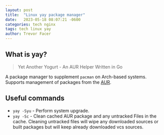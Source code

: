 ```yaml
---
layout: post
title:  "Linux yay package manager"
date:   2023-05-18 08:07:21 -0600
categories: tech nginx
tags: tech linux yay
author: Trevor Facer
---
```


## What is yay?

> Yet Another Yogurt - An AUR Helper Written in Go

A package manager to supplement `pacman` on Arch-based systems. Supports management of packages from the [AUR](https://aur.archlinux.org/).

## Useful commands

* `yay -Syu` - Perform system upgrade.
* `yay -Sc` - Clean cached AUR package and any untracked Files in the cache. Cleaning untracked files will wipe any downloaded sources or built packages but will keep already downloaded vcs sources.
